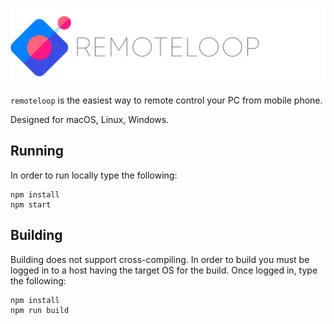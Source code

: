 ![remoteloop logo](documentation/img/remoteloop-logo.png)

`remoteloop` is the easiest way to remote control your PC from mobile phone.

Designed for macOS, Linux, Windows.

## Running

In order to run locally type the following:

```
npm install
npm start
```

## Building

Building does not support cross-compiling. In order to build you must be logged in to a host having the target OS for the build. Once logged in, type the following:

```
npm install
npm run build
```
